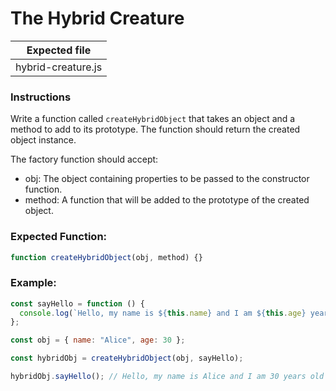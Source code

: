 # The Hybrid Creature

| Expected file      |
| ------------------ |
| hybrid-creature.js |

### Instructions

Write a function called `createHybridObject` that takes an object and a method to add to its prototype. The function should return the created object instance.

The factory function should accept:

- obj: The object containing properties to be passed to the constructor function.
- method: A function that will be added to the prototype of the created object.

### Expected Function:

```js
function createHybridObject(obj, method) {}
```

### Example:

```js
const sayHello = function () {
  console.log(`Hello, my name is ${this.name} and I am ${this.age} years old.`);
};

const obj = { name: "Alice", age: 30 };

const hybridObj = createHybridObject(obj, sayHello);

hybridObj.sayHello(); // Hello, my name is Alice and I am 30 years old
```
